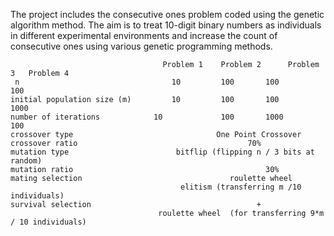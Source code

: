 The project includes the consecutive ones problem coded using the genetic algorithm method. 
The aim is to treat 10-digit binary numbers as individuals in different experimental environments and increase the count of consecutive ones using various genetic programming methods.


	                                  Problem 1	   Problem 2   	  Problem 3	  Problem 4
     n	                                10	       100	     100	     100
    initial population size (m)	        10	       100	     100	     1000
    number of iterations	        10             100	     1000    	     100
    crossover type	                              One Point Crossover
    crossover ratio	                                     70%
    mutation type	                     bitflip (flipping n / 3 bits at random)
    mutation ratio                                   	     30%
    mating selection                            	 roulette wheel 
                                          elitism (transferring m /10 individuals) 
    survival selection                                     + 
                                     roulette wheel  (for transferring 9*m / 10 individuals)
